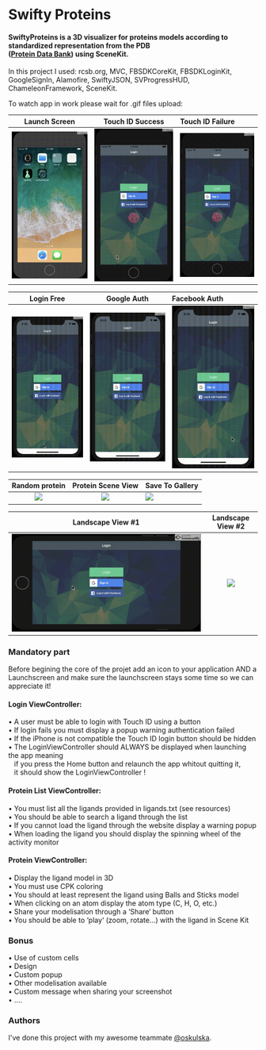 # Swifty Proteins

#### SwiftyProteins is a 3D visualizer for proteins models according to standardized representation from the PDB <br> ([Protein Data Bank](https://www.rcsb.org/)) using SceneKit.

In this project I used: rcsb.org, MVC, FBSDKCoreKit, FBSDKLoginKit, GoogleSignIn, Alamofire, SwiftyJSON, SVProgressHUD, ChameleonFramework, SceneKit.

To watch app in work please wait for .gif files upload:

Launch Screen         | Touch ID Success     |  Touch ID Failure
:--------------------:|:--------------------:|:--------------------|
![](launch.gif)       |  ![](touchID_OK.gif) |  ![](touchID_KO.gif)

Login Free            | Google Auth          |  Facebook Auth
:--------------------:|:--------------------:|:--------------------|
![](login.gif)        |  ![](google.gif)     |  ![](facebook.gif)

Random protein        |  Protein Scene View  |  Save To Gallery
:--------------------:|:--------------------:|:--------------------|
![](random.gif)       |  ![](protein.gif)    |  ![](gallery.gif)

Landscape View #1      |  Landscape View #2
:---------------------:|:----------------------:|
![](landscape1.gif)    |  ![](landscape2.gif)

### Mandatory part
Before begining the core of the projet add an icon to your application AND a <br>
Launchscreen and make sure the launchscreen stays some time so we can appreciate it! <br>

#### Login ViewController:
• A user must be able to login with Touch ID using a button <br>
• If login fails you must display a popup warning authentication failed <br>
• If the iPhone is not compatible the Touch ID login button should be hidden <br>
• The LoginViewController should ALWAYS be displayed when launching the app meaning <br>
&nbsp;&nbsp; if you press the Home button and relaunch the app whitout quitting it, <br>
&nbsp;&nbsp; it should show the LoginViewController ! <br>
#### Protein List ViewController:
• You must list all the ligands provided in ligands.txt (see resources) <br>
• You should be able to search a ligand through the list <br>
• If you cannot load the ligand through the website display a warning popup <br>
• When loading the ligand you should display the spinning wheel of the activity monitor <br>
#### Protein ViewController:
• Display the ligand model in 3D <br>
• You must use CPK coloring <br>
• You should at least represent the ligand using Balls and Sticks model <br>
• When clicking on an atom display the atom type (C, H, O, etc.) <br>
• Share your modelisation through a ‘Share‘ button <br>
• You should be able to ‘play‘ (zoom, rotate...) with the ligand in Scene Kit <br>

### Bonus
• Use of custom cells <br>
• Design <br>
• Custom popup <br>
• Other modelisation available <br>
• Custom message when sharing your screenshot <br>
• .... <br>

### Authors
I've done this project with my awesome teammate [@oskulska](https://github.com/oskul).
